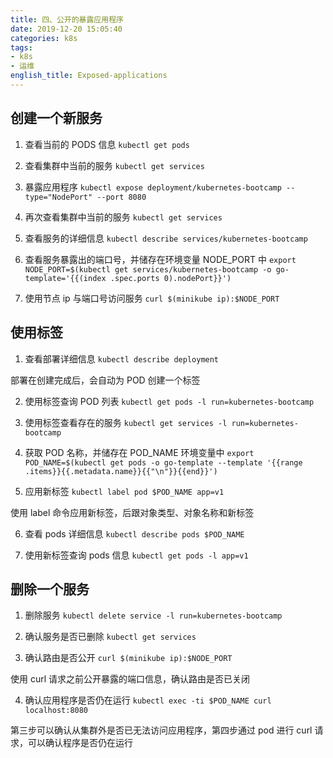 ```yaml
---
title: 四、公开的暴露应用程序
date: 2019-12-20 15:05:40
categories: k8s
tags:
- k8s
- 运维
english_title: Exposed-applications
---
```


## 创建一个新服务

1. 查看当前的 PODS 信息
`kubectl get pods`

2. 查看集群中当前的服务
`kubectl get services`

3. 暴露应用程序
`kubectl expose deployment/kubernetes-bootcamp --type="NodePort" --port 8080`

4. 再次查看集群中当前的服务
`kubectl get services`

5. 查看服务的详细信息
`kubectl describe services/kubernetes-bootcamp`

6. 查看服务暴露出的端口号，并储存在环境变量 NODE_PORT 中
`export NODE_PORT=$(kubectl get services/kubernetes-bootcamp -o go-template='{{(index .spec.ports 0).nodePort}}')`

7. 使用节点 ip 与端口号访问服务
`curl $(minikube ip):$NODE_PORT`

## 使用标签

1. 查看部署详细信息
`kubectl describe deployment`

部署在创建完成后，会自动为 POD 创建一个标签

2. 使用标签查询 POD 列表
`kubectl get pods -l run=kubernetes-bootcamp`

3. 使用标签查看存在的服务
`kubectl get services -l run=kubernetes-bootcamp`

4. 获取 POD 名称，并储存在 POD_NAME 环境变量中
`export POD_NAME=$(kubectl get pods -o go-template --template '{{range .items}}{{.metadata.name}}{{"\n"}}{{end}}')`

5. 应用新标签
`kubectl label pod $POD_NAME app=v1`

使用 label 命令应用新标签，后跟对象类型、对象名称和新标签

6. 查看 pods 详细信息
`kubectl describe pods $POD_NAME`

7. 使用新标签查询 pods 信息
`kubectl get pods -l app=v1`

## 删除一个服务

1. 删除服务
`kubectl delete service -l run=kubernetes-bootcamp`

2. 确认服务是否已删除
`kubectl get services`

3. 确认路由是否公开
`curl $(minikube ip):$NODE_PORT`

使用 curl 请求之前公开暴露的端口信息，确认路由是否已关闭

4. 确认应用程序是否仍在运行
`kubectl exec -ti $POD_NAME curl localhost:8080`

第三步可以确认从集群外是否已无法访问应用程序，第四步通过 pod 进行 curl 请求，可以确认程序是否仍在运行
